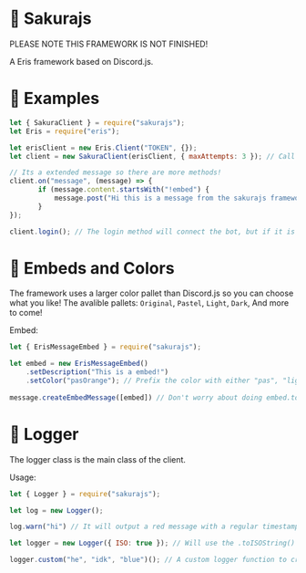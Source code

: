 # 🌸 Sakurajs

PLEASE NOTE THIS FRAMEWORK IS NOT FINISHED!

A Eris framework based on Discord.js.

# 🔧 Examples

```js
let { SakuraClient } = require("sakurajs");
let Eris = require("eris");

let erisClient = new Eris.Client("TOKEN", {});
let client = new SakuraClient(erisClient, { maxAttempts: 3 }); // Call the eris client in the main constructor.

// Its a extended message so there are more methods!
client.on("message", (message) => {
       if (message.content.startsWith("!embed") {
           message.post("Hi this is a message from the sakurajs framework"); // message.post() works the same way channel.createMessage() but it catches the error.
       }
});

client.login(); // The login method will connect the bot, but if it is unable to, it will try to connect using the maxAttempts options or the default 5
```

# 📄 Embeds and Colors

The framework uses a larger color pallet than Discord.js so you can choose what you like!
The avalible pallets: `Original`, `Pastel`, `Light`, `Dark`, And more to come!

Embed:
```js
let { ErisMessageEmbed } = require("sakurajs");

let embed = new ErisMessageEmbed()
    .setDescription("This is a embed!")
    .setColor("pasOrange"); // Prefix the color with either "pas", "light", "dark" or the original color
    
message.createEmbedMessage([embed]) // Don't worry about doing embed.toJSON(), the method already does it.
```

# 📙 Logger
The logger class is the main class of the client.

Usage:
```js
let { Logger } = require("sakurajs");

let log = new Logger();

log.warn("hi") // It will output a red message with a regular timestamp.

let logger = new Logger({ ISO: true }); // Will use the .toISOString() method in the Date constructor.

logger.custom("he", "idk", "blue")(); // A custom logger function to create a custom log. It returns a function because its a custom.
```
